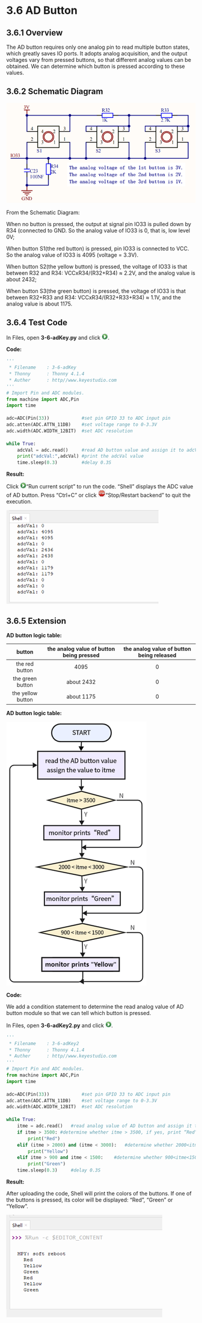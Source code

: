# 3.6 AD Button

## 3.6.1 Overview

The AD button requires only one analog pin to read multiple button states, which greatly saves IO ports. It adopts analog acquisition, and the output voltages vary from pressed buttons, so that different analog values can be obtained. We can determine which button is pressed according to these values.

##  3.6.2 Schematic Diagram

![6-6-2](./media/6-6-2.png)

From the Schematic Diagram: 

When no button is pressed, the output at signal pin IO33 is pulled down by R34 (connected to GND. So the analog value of IO33 is 0, that is, low level 0V;

When button S1(the red button) is pressed, pin IO33 is connected to VCC. So the analog value of IO33 is 4095 (voltage = 3.3V).

When button S2(the yellow button) is pressed, the voltage of IO33 is that between R32 and R34: VCCxR34/(R32+R34) ≈ 2.2V, and the analog value is about 2432;

When button S3(the green button) is pressed, the voltage of IO33 is that between R32+R33 and R34: VCCxR34/(R32+R33+R34) ≈ 1.1V, and the analog value is about 1175.

## 3.6.4 Test Code

In Files, open **3-6-adKey.py** and click ![](media/run.jpg).

**Code:**

```python
'''
 * Filename    : 3-6-adKey
 * Thonny      : Thonny 4.1.4
 * Auther      : http//www.keyestudio.com
'''
# Import Pin and ADC modules.
from machine import ADC,Pin
import time 

adc=ADC(Pin(33))			#set pin GPIO 33 to ADC input pin
adc.atten(ADC.ATTN_11DB)	#set voltage range to 0-3.3V
adc.width(ADC.WIDTH_12BIT)	#set ADC resolution

while True:				
    adcVal = adc.read() 	#read AD button value and assign it to adcVal
    print("adcVal:",adcVal)	#print the adcVal value
    time.sleep(0.3)			#delay 0.3S

```

**Result:**

Click ![img](./media/run.jpg)“Run current script” to run the code. “Shell” displays the ADC value of AD button. Press “Ctrl+C” or click ![img](./media/stop.jpg)“Stop/Restart backend” to quit the execution.

![](./media/7-6-1.png)

##  3.6.5 Extension

**AD button logic table:**

|      button       | the analog value of button being pressed | the analog value of button being released |
| :---------------: | :--------------------------------------: | :---------------------------------------: |
|  the red button   |                   4095                   |                     0                     |
| the green button  |                about 2432                |                     0                     |
| the yellow button |                about 1175                |                     0                     |

**AD button logic table:**

![6-6](./media/6-6-5-1.png)

**Code:**

We add a condition statement to determine the read analog value of AD button module so that we can tell which button is pressed.

In Files, open **3-6-adKey2.py** and click ![](media/run.jpg).

```python
'''
 * Filename    : 3-6-adKey2
 * Thonny      : Thonny 4.1.4
 * Auther      : http//www.keyestudio.com
'''
# Import Pin and ADC modules.
from machine import ADC,Pin
import time 

adc=ADC(Pin(33))			#set pin GPIO 33 to ADC input pin
adc.atten(ADC.ATTN_11DB)	#set voltage range to 0-3.3V
adc.width(ADC.WIDTH_12BIT)	#set ADC resolution

while True:			
    itme = adc.read() 	#read analog value of AD button and assign it to item
    if itme > 3500:	#determine whether itme > 3500, if yes, print “Red”
        print("Red")
    elif (itme > 2000) and (itme < 3000):	#determine whether 2000<itme<3000, if yes, print “Yellow”
        print("Yellow")
    elif itme > 900 and itme < 1500:	#determine whether 900<itme<1500, if yes, print “Green”
        print("Green")
    time.sleep(0.3)		#delay 0.3S


```

 **Result:**

After uploading the code, Shell will print the colors of the buttons. If one of the buttons is pressed, its color will be displayed: “Red”, “Green” or “Yellow”.

![](./media/7-6-2.png)